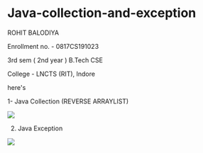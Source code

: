 # Java-collection-and-exception                                                                                                                                                      
ROHIT BALODIYA

Enrollment no. - 0817CS191023

3rd sem ( 2nd year ) B.Tech CSE

College - LNCTS (RIT), Indore


here's

1- Java Collection (REVERSE ARRAYLIST)

<img src="https://imgur.com/WvPpOtw.png">

 2. Java Exception

<img src="https://imgur.com/10OAJuS.png">
